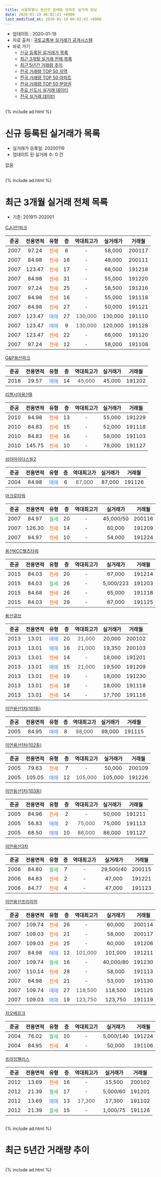 ```yaml
---
title: 서울특별시 용산구 문배동 아파트 실거래 정보
date: 2020-01-19 06:02:43 +0900
last_modified_at: 2020-01-19 06:02:43 +0900
---
```


* 업데이트 : 2020-01-19
* 자료 출처 : [국토교통부 실거래가 공개시스템](http://rt.molit.go.kr)
* 바로 가기
    * [신규 등록된 실거래가 목록](#신규-등록된-실거래가-목록)
    * [최근 3개월 실거래 전체 목록](#최근-3개월-실거래-전체-목록)
    * [최근 5년간 거래량 추이](#최근-5년간-거래량-추이)
    * [전국 거래량 TOP 50 지역](https://apt-info.github.io/apt-trade-info/최근-3개월-전국에서-가장-거래가-많이-발생한-지역)
    * [전국 거래량 TOP 50 아파트](https://apt-info.github.io/apt-trade-info/최근-3개월-전국에서-가장-거래가-많이-발생한-아파트)
    * [전국 거래량 TOP 50 분양권](https://apt-info.github.io/apt-trade-info/최근-3개월-전국에서-가장-거래가-많이-발생한-분양권)
    * [주요 신도시 실거래 데이터](https://apt-info.github.io/apt-trade-info/주요-신도시)
    * [전국 실거래 데이터](https://apt-info.github.io/apt-trade-info/전국)
<br>
{% include ad.html %}
<br>

# 신규 등록된 실거래가 목록
* 실거래가 등록일: 20200119
* 업데이트 된 실거래 수: 0 건

없음

<br>
{% include ad.html %}
<br>

# 최근 3개월 실거래 전체 목록
* 기준: 201911-202001


[CJ나인파크](https://search.naver.com/search.naver?query=%EC%84%9C%EC%9A%B8%ED%8A%B9%EB%B3%84%EC%8B%9C+%EC%9A%A9%EC%82%B0%EA%B5%AC+%EB%AC%B8%EB%B0%B0%EB%8F%99+CJ%EB%82%98%EC%9D%B8%ED%8C%8C%ED%81%AC)

|준공|전용면적|유형|층|역대최고가|실거래가|거래월|
|:---:|:---:|:---:|:---:|:---:|:---:|:---:|
|2007|97.24|<span style="color:#ff5a00">전세</span>|6|<span style="color:#444444">-</span>|58,000|200117|
|2007|84.98|<span style="color:#ff5a00">전세</span>|16|<span style="color:#444444">-</span>|48,000|200111|
|2007|123.47|<span style="color:#ff5a00">전세</span>|17|<span style="color:#444444">-</span>|68,000|191218|
|2007|84.98|<span style="color:#ff5a00">전세</span>|31|<span style="color:#444444">-</span>|55,000|191220|
|2007|97.24|<span style="color:#ff5a00">전세</span>|25|<span style="color:#444444">-</span>|58,500|191216|
|2007|84.98|<span style="color:#ff5a00">전세</span>|16|<span style="color:#444444">-</span>|55,000|191118|
|2007|84.98|<span style="color:#ff5a00">전세</span>|27|<span style="color:#444444">-</span>|50,000|191121|
|2007|123.47|<span style="color:#4285f3">매매</span>|27|<span style="color:#444444">130,000</span>|130,000|191110|
|2007|123.47|<span style="color:#4285f3">매매</span>|9|<span style="color:#444444">130,000</span>|120,000|191128|
|2007|123.47|<span style="color:#ff5a00">전세</span>|22|<span style="color:#444444">-</span>|68,000|191120|
|2007|97.24|<span style="color:#ff5a00">전세</span>|12|<span style="color:#444444">-</span>|58,000|191108|

[G&P용산파크](https://search.naver.com/search.naver?query=%EC%84%9C%EC%9A%B8%ED%8A%B9%EB%B3%84%EC%8B%9C+%EC%9A%A9%EC%82%B0%EA%B5%AC+%EB%AC%B8%EB%B0%B0%EB%8F%99+G%26P%EC%9A%A9%EC%82%B0%ED%8C%8C%ED%81%AC)

|준공|전용면적|유형|층|역대최고가|실거래가|거래월|
|:---:|:---:|:---:|:---:|:---:|:---:|:---:|
|2018|29.57|<span style="color:#4285f3">매매</span>|14|<span style="color:#444444">45,000</span>|45,000|191202|

[리첸시아용산B](https://search.naver.com/search.naver?query=%EC%84%9C%EC%9A%B8%ED%8A%B9%EB%B3%84%EC%8B%9C+%EC%9A%A9%EC%82%B0%EA%B5%AC+%EB%AC%B8%EB%B0%B0%EB%8F%99+%EB%A6%AC%EC%B2%B8%EC%8B%9C%EC%95%84%EC%9A%A9%EC%82%B0B)

|준공|전용면적|유형|층|역대최고가|실거래가|거래월|
|:---:|:---:|:---:|:---:|:---:|:---:|:---:|
|2010|84.98|<span style="color:#ff5a00">전세</span>|13|<span style="color:#444444">-</span>|55,000|191229|
|2010|84.83|<span style="color:#ff5a00">전세</span>|15|<span style="color:#444444">-</span>|52,000|191118|
|2010|84.83|<span style="color:#ff5a00">전세</span>|16|<span style="color:#444444">-</span>|58,000|191103|
|2010|145.75|<span style="color:#ff5a00">전세</span>|10|<span style="color:#444444">-</span>|78,000|191127|

[삼라마이다스빌2](https://search.naver.com/search.naver?query=%EC%84%9C%EC%9A%B8%ED%8A%B9%EB%B3%84%EC%8B%9C+%EC%9A%A9%EC%82%B0%EA%B5%AC+%EB%AC%B8%EB%B0%B0%EB%8F%99+%EC%82%BC%EB%9D%BC%EB%A7%88%EC%9D%B4%EB%8B%A4%EC%8A%A4%EB%B9%8C2)

|준공|전용면적|유형|층|역대최고가|실거래가|거래월|
|:---:|:---:|:---:|:---:|:---:|:---:|:---:|
|2004|84.98|<span style="color:#4285f3">매매</span>|6|<span style="color:#444444">87,000</span>|87,000|191126|

[아크로타워](https://search.naver.com/search.naver?query=%EC%84%9C%EC%9A%B8%ED%8A%B9%EB%B3%84%EC%8B%9C+%EC%9A%A9%EC%82%B0%EA%B5%AC+%EB%AC%B8%EB%B0%B0%EB%8F%99+%EC%95%84%ED%81%AC%EB%A1%9C%ED%83%80%EC%9B%8C)

|준공|전용면적|유형|층|역대최고가|실거래가|거래월|
|:---:|:---:|:---:|:---:|:---:|:---:|:---:|
|2007|84.97|<span style="color:#34a853">월세</span>|20|<span style="color:#444444">-</span>|45,000/50|200116|
|2007|126.30|<span style="color:#ff5a00">전세</span>|14|<span style="color:#444444">-</span>|60,000|191209|
|2007|84.97|<span style="color:#ff5a00">전세</span>|10|<span style="color:#444444">-</span>|54,000|191224|

[용산KCC웰츠타워](https://search.naver.com/search.naver?query=%EC%84%9C%EC%9A%B8%ED%8A%B9%EB%B3%84%EC%8B%9C+%EC%9A%A9%EC%82%B0%EA%B5%AC+%EB%AC%B8%EB%B0%B0%EB%8F%99+%EC%9A%A9%EC%82%B0KCC%EC%9B%B0%EC%B8%A0%ED%83%80%EC%9B%8C)

|준공|전용면적|유형|층|역대최고가|실거래가|거래월|
|:---:|:---:|:---:|:---:|:---:|:---:|:---:|
|2015|84.03|<span style="color:#ff5a00">전세</span>|20|<span style="color:#444444">-</span>|67,000|191214|
|2015|84.03|<span style="color:#34a853">월세</span>|26|<span style="color:#444444">-</span>|5,000/223|191203|
|2015|84.68|<span style="color:#ff5a00">전세</span>|26|<span style="color:#444444">-</span>|65,000|191118|
|2015|84.03|<span style="color:#ff5a00">전세</span>|29|<span style="color:#444444">-</span>|67,000|191125|

[용산큐브](https://search.naver.com/search.naver?query=%EC%84%9C%EC%9A%B8%ED%8A%B9%EB%B3%84%EC%8B%9C+%EC%9A%A9%EC%82%B0%EA%B5%AC+%EB%AC%B8%EB%B0%B0%EB%8F%99+%EC%9A%A9%EC%82%B0%ED%81%90%EB%B8%8C)

|준공|전용면적|유형|층|역대최고가|실거래가|거래월|
|:---:|:---:|:---:|:---:|:---:|:---:|:---:|
|2013|13.01|<span style="color:#4285f3">매매</span>|20|<span style="color:#444444">21,000</span>|20,000|200102|
|2013|13.01|<span style="color:#4285f3">매매</span>|16|<span style="color:#444444">21,000</span>|19,350|200103|
|2013|13.01|<span style="color:#ff5a00">전세</span>|14|<span style="color:#444444">-</span>|18,000|191201|
|2013|13.01|<span style="color:#4285f3">매매</span>|15|<span style="color:#444444">21,000</span>|19,500|191209|
|2013|13.01|<span style="color:#ff5a00">전세</span>|19|<span style="color:#444444">-</span>|18,000|191230|
|2013|13.01|<span style="color:#ff5a00">전세</span>|18|<span style="color:#444444">-</span>|18,000|191118|
|2013|13.01|<span style="color:#ff5a00">전세</span>|14|<span style="color:#444444">-</span>|17,700|191116|

[이안용산1차(101동)](https://search.naver.com/search.naver?query=%EC%84%9C%EC%9A%B8%ED%8A%B9%EB%B3%84%EC%8B%9C+%EC%9A%A9%EC%82%B0%EA%B5%AC+%EB%AC%B8%EB%B0%B0%EB%8F%99+%EC%9D%B4%EC%95%88%EC%9A%A9%EC%82%B01%EC%B0%A8%28101%EB%8F%99%29)

|준공|전용면적|유형|층|역대최고가|실거래가|거래월|
|:---:|:---:|:---:|:---:|:---:|:---:|:---:|
|2005|84.95|<span style="color:#4285f3">매매</span>|8|<span style="color:#444444">98,000</span>|98,000|191115|

[이안용산1차(102동)](https://search.naver.com/search.naver?query=%EC%84%9C%EC%9A%B8%ED%8A%B9%EB%B3%84%EC%8B%9C+%EC%9A%A9%EC%82%B0%EA%B5%AC+%EB%AC%B8%EB%B0%B0%EB%8F%99+%EC%9D%B4%EC%95%88%EC%9A%A9%EC%82%B01%EC%B0%A8%28102%EB%8F%99%29)

|준공|전용면적|유형|층|역대최고가|실거래가|거래월|
|:---:|:---:|:---:|:---:|:---:|:---:|:---:|
|2005|79.63|<span style="color:#ff5a00">전세</span>|7|<span style="color:#444444">-</span>|50,000|200109|
|2005|105.05|<span style="color:#4285f3">매매</span>|12|<span style="color:#444444">105,000</span>|105,000|191226|

[이안용산1차(103동)](https://search.naver.com/search.naver?query=%EC%84%9C%EC%9A%B8%ED%8A%B9%EB%B3%84%EC%8B%9C+%EC%9A%A9%EC%82%B0%EA%B5%AC+%EB%AC%B8%EB%B0%B0%EB%8F%99+%EC%9D%B4%EC%95%88%EC%9A%A9%EC%82%B01%EC%B0%A8%28103%EB%8F%99%29)

|준공|전용면적|유형|층|역대최고가|실거래가|거래월|
|:---:|:---:|:---:|:---:|:---:|:---:|:---:|
|2005|84.96|<span style="color:#ff5a00">전세</span>|2|<span style="color:#444444">-</span>|50,000|191211|
|2005|56.83|<span style="color:#4285f3">매매</span>|2|<span style="color:#444444">75,000</span>|75,000|191113|
|2005|68.50|<span style="color:#4285f3">매매</span>|10|<span style="color:#444444">86,000</span>|86,000|191127|

[이안용산3차](https://search.naver.com/search.naver?query=%EC%84%9C%EC%9A%B8%ED%8A%B9%EB%B3%84%EC%8B%9C+%EC%9A%A9%EC%82%B0%EA%B5%AC+%EB%AC%B8%EB%B0%B0%EB%8F%99+%EC%9D%B4%EC%95%88%EC%9A%A9%EC%82%B03%EC%B0%A8)

|준공|전용면적|유형|층|역대최고가|실거래가|거래월|
|:---:|:---:|:---:|:---:|:---:|:---:|:---:|
|2006|84.80|<span style="color:#34a853">월세</span>|7|<span style="color:#444444">-</span>|29,500/40|200115|
|2006|84.83|<span style="color:#ff5a00">전세</span>|2|<span style="color:#444444">-</span>|47,000|191221|
|2006|84.77|<span style="color:#ff5a00">전세</span>|4|<span style="color:#444444">-</span>|47,000|191123|

[이안용산프리미어](https://search.naver.com/search.naver?query=%EC%84%9C%EC%9A%B8%ED%8A%B9%EB%B3%84%EC%8B%9C+%EC%9A%A9%EC%82%B0%EA%B5%AC+%EB%AC%B8%EB%B0%B0%EB%8F%99+%EC%9D%B4%EC%95%88%EC%9A%A9%EC%82%B0%ED%94%84%EB%A6%AC%EB%AF%B8%EC%96%B4)

|준공|전용면적|유형|층|역대최고가|실거래가|거래월|
|:---:|:---:|:---:|:---:|:---:|:---:|:---:|
|2007|109.74|<span style="color:#ff5a00">전세</span>|26|<span style="color:#444444">-</span>|60,000|200114|
|2007|109.03|<span style="color:#ff5a00">전세</span>|21|<span style="color:#444444">-</span>|58,000|200117|
|2007|109.03|<span style="color:#ff5a00">전세</span>|25|<span style="color:#444444">-</span>|60,000|191206|
|2007|84.98|<span style="color:#4285f3">매매</span>|12|<span style="color:#444444">101,000</span>|101,000|191211|
|2007|109.74|<span style="color:#34a853">월세</span>|16|<span style="color:#444444">-</span>|40,000/80|191230|
|2007|110.14|<span style="color:#ff5a00">전세</span>|28|<span style="color:#444444">-</span>|58,000|191113|
|2007|84.98|<span style="color:#ff5a00">전세</span>|21|<span style="color:#444444">-</span>|53,000|191130|
|2007|109.74|<span style="color:#4285f3">매매</span>|27|<span style="color:#444444">118,500</span>|118,500|191125|
|2007|109.03|<span style="color:#4285f3">매매</span>|19|<span style="color:#444444">123,750</span>|123,750|191119|


<script async src="//pagead2.googlesyndication.com/pagead/js/adsbygoogle.js"></script>
<!-- 기본 -->
<ins class="adsbygoogle"
     style="display:block"
     data-ad-client="ca-pub-1142216861245946"
     data-ad-slot="4805727019"
     data-ad-format="auto"
     data-full-width-responsive="true"></ins>
<script>
(adsbygoogle = window.adsbygoogle || []).push({});
</script>


[지오베르크](https://search.naver.com/search.naver?query=%EC%84%9C%EC%9A%B8%ED%8A%B9%EB%B3%84%EC%8B%9C+%EC%9A%A9%EC%82%B0%EA%B5%AC+%EB%AC%B8%EB%B0%B0%EB%8F%99+%EC%A7%80%EC%98%A4%EB%B2%A0%EB%A5%B4%ED%81%AC)

|준공|전용면적|유형|층|역대최고가|실거래가|거래월|
|:---:|:---:|:---:|:---:|:---:|:---:|:---:|
|2004|76.02|<span style="color:#34a853">월세</span>|10|<span style="color:#444444">-</span>|5,000/140|191224|
|2004|84.95|<span style="color:#ff5a00">전세</span>|4|<span style="color:#444444">-</span>|50,000|191106|

[프라임팰리스](https://search.naver.com/search.naver?query=%EC%84%9C%EC%9A%B8%ED%8A%B9%EB%B3%84%EC%8B%9C+%EC%9A%A9%EC%82%B0%EA%B5%AC+%EB%AC%B8%EB%B0%B0%EB%8F%99+%ED%94%84%EB%9D%BC%EC%9E%84%ED%8C%B0%EB%A6%AC%EC%8A%A4)

|준공|전용면적|유형|층|역대최고가|실거래가|거래월|
|:---:|:---:|:---:|:---:|:---:|:---:|:---:|
|2012|13.69|<span style="color:#ff5a00">전세</span>|16|<span style="color:#444444">-</span>|15,500|200102|
|2012|21.39|<span style="color:#34a853">월세</span>|17|<span style="color:#444444">-</span>|5,000/60|191201|
|2012|13.69|<span style="color:#4285f3">매매</span>|13|<span style="color:#444444">17,300</span>|17,300|191102|
|2012|21.39|<span style="color:#34a853">월세</span>|15|<span style="color:#444444">-</span>|1,000/75|191126|


<br>
{% include ad.html %}
<br>

# 최근 5년간 거래량 추이


<div style="width:100%;">
    <canvas id="deal_progress" height="200"></canvas>
</div>

<script>
new Chart(document.getElementById("deal_progress"), {
    type: 'line',
    data: {
        labels: ['201501','201502','201503','201504','201505','201506','201507','201508','201509','201510','201511','201512','201601','201602','201603','201604','201605','201606','201607','201608','201609','201610','201611','201612','201701','201702','201703','201704','201705','201706','201707','201708','201709','201710','201711','201712','201801','201802','201803','201804','201805','201806','201807','201808','201809','201810','201811','201812','201901','201902','201903','201904','201905','201906','201907','201908','201909','201910','201911','201912','202001'],
        datasets: [{
            label: '매매',
            pointRadius: 1,
            data: [11, 9, 11, 16, 14, 7, 10, 10, 14, 12, 12, 11, 5, 7, 14, 16, 24, 16, 18, 17, 27, 13, 6, 8, 6, 2, 7, 7, 37, 26, 33, 14, 6, 14, 17, 15, 60, 9, 23, 9, 10, 6, 13, 11, 12, 5, 24, 4, 0, 2, 2, 3, 4, 10, 24, 12, 3, 12, 9, 4, 2],
            borderColor: "rgba(255, 201, 14, 1)",
            backgroundColor: "rgba(255, 201, 14, 0.5)",
            fill: false,
            lineTension: 0
        },{
            label: '전월세',
            pointRadius: 1,
            data: [20, 23, 31, 27, 30, 21, 23, 23, 14, 11, 15, 17, 15, 23, 21, 15, 19, 18, 10, 11, 14, 14, 14, 18, 16, 18, 25, 25, 20, 23, 19, 23, 18, 24, 11, 30, 32, 24, 30, 14, 21, 21, 19, 23, 14, 22, 25, 38, 24, 31, 31, 29, 38, 22, 24, 34, 33, 18, 16, 16, 8],
            borderColor: "rgba(0, 141, 185, 1)",
            backgroundColor: "rgba(0, 141, 185, 0.5)",
            fill: false,
            lineTension: 0
        }
        ]
    },
    options: {
        responsive: true,
        title: {
            display: false
        },
        tooltips: {
            mode: 'index',
            intersect: false
        },
        hover: {
            mode: 'nearest',
            intersect: true
        },
        scales: {
            xAxes: [{
                display: true,
                scaleLabel: {
                    display: true,
                    labelString: '년/월'
                }
            }],
            yAxes: [{
                display: true,
                ticks: {
                    suggestedMin: 0,
                },
                scaleLabel: {
                    display: true,
                    labelString: '실거래 수'
                }
            }]
        }
    }
});

</script>


<br>
{% include ad.html %}
<br>


